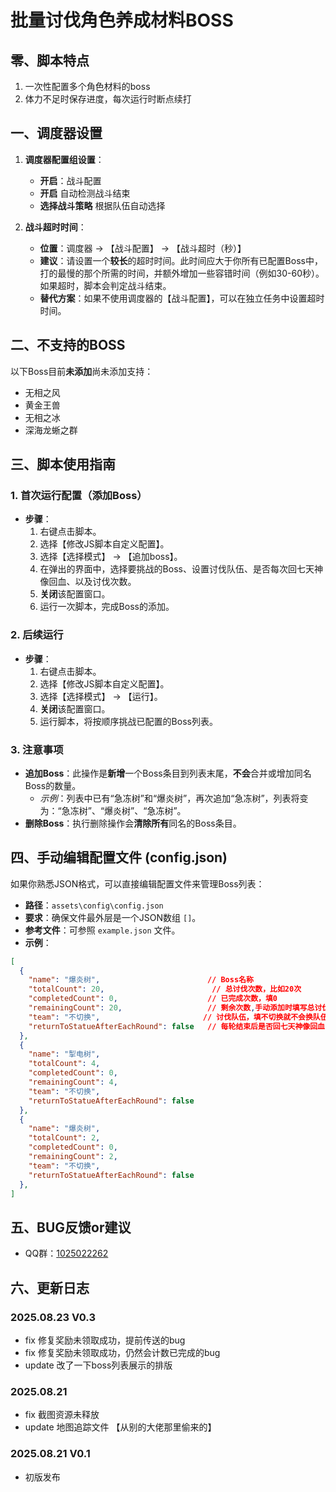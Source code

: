 # 批量讨伐角色养成材料BOSS

## 零、脚本特点
1. 一次性配置多个角色材料的boss
2. 体力不足时保存进度，每次运行时断点续打

## 一、调度器设置

1.  **调度器配置组设置**：
    *   **开启**：战斗配置
    *   **开启** 自动检测战斗结束
    *   **选择战斗策略** 根据队伍自动选择

2.  **战斗超时时间**：
    *   **位置**：调度器 -> 【战斗配置】 -> 【战斗超时（秒）】
    *   **建议**：请设置一个**较长**的超时时间。此时间应大于你所有已配置Boss中，打的最慢的那个所需的时间，并额外增加一些容错时间（例如30-60秒）。如果超时，脚本会判定战斗结束。
    *   **替代方案**：如果不使用调度器的【战斗配置】，可以在独立任务中设置超时时间。


## 二、不支持的BOSS
以下Boss目前**未添加**尚未添加支持：
*   无相之风
*   黄金王兽
*   无相之冰
*   深海龙蜥之群



## 三、脚本使用指南

### 1. 首次运行配置（添加Boss）

*   **步骤**：
    1.  右键点击脚本。
    2.  选择【修改JS脚本自定义配置】。
    3.  选择【选择模式】 -> 【追加boss】。
    4.  在弹出的界面中，选择要挑战的Boss、设置讨伐队伍、是否每次回七天神像回血、以及讨伐次数。
    5.  **关闭**该配置窗口。
    6.  运行一次脚本，完成Boss的添加。

### 2. 后续运行

*   **步骤**：
    1.  右键点击脚本。
    2.  选择【修改JS脚本自定义配置】。
    3.  选择【选择模式】 -> 【运行】。
    4.  **关闭**该配置窗口。
    5.  运行脚本，将按顺序挑战已配置的Boss列表。

### 3. 注意事项

*   **追加Boss**：此操作是**新增**一个Boss条目到列表末尾，**不会**合并或增加同名Boss的数量。
    *   *示例*：列表中已有“急冻树”和“爆炎树”，再次追加“急冻树”，列表将变为：“急冻树”、“爆炎树”、“急冻树”。
*   **删除Boss**：执行删除操作会**清除所有**同名的Boss条目。

## 四、手动编辑配置文件 (config.json)

如果你熟悉JSON格式，可以直接编辑配置文件来管理Boss列表：

*   **路径**：`assets\config\config.json`
*   **要求**：确保文件最外层是一个JSON数组 `[]`。
*   **参考文件**：可参照 `example.json` 文件。
*   **示例**：
```json
[
  {
    "name": "爆炎树",                        // Boss名称
    "totalCount": 20,                        // 总讨伐次数，比如20次
    "completedCount": 0,                    // 已完成次数，填0
    "remainingCount": 20,                   // 剩余次数,手动添加时填写总讨伐次数，比如20次
    "team": "不切换",                       // 讨伐队伍，填不切换就不会换队伍，填队伍名会自动切换队伍
    "returnToStatueAfterEachRound": false   // 每轮结束后是否回七天神像回血 
  },
  {
    "name": "掣电树",
    "totalCount": 4,
    "completedCount": 0,
    "remainingCount": 4,
    "team": "不切换",
    "returnToStatueAfterEachRound": false
  },
  {
    "name": "爆炎树",                    
    "totalCount": 2,                     
    "completedCount": 0,                  
    "remainingCount": 2,                 
    "team": "不切换",                     
    "returnToStatueAfterEachRound": false 
  },
]

```

## 五、BUG反馈or建议

*   QQ群：[1025022262](https://qm.qq.com/q/7i92V2JYF)


## 六、更新日志

### 2025.08.23 V0.3

*   fix 修复奖励未领取成功，提前传送的bug
*   fix 修复奖励未领取成功，仍然会计数已完成的bug
*   update 改了一下boss列表展示的排版

### 2025.08.21 

*   fix 截图资源未释放
*   update 地图追踪文件 【从别的大佬那里偷来的】

### 2025.08.21 V0.1

*   初版发布
